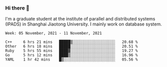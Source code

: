 ### Hi there 👋

I'm a graduate student at the institute of parallel and distributed systems (IPADS) in Shanghai Jiaotong University. I mainly work on database system.

<!--START_SECTION:waka-->
```text
Week: 05 November, 2021 - 11 November, 2021

C++     6 hrs 21 mins   █████▒░░░░░░░░░░░░░░░░░░░   20.68 % 
Other   6 hrs 18 mins   █████░░░░░░░░░░░░░░░░░░░░   20.51 % 
Ruby    5 hrs 55 mins   ████▓░░░░░░░░░░░░░░░░░░░░   19.27 % 
Go      5 hrs 12 mins   ████▒░░░░░░░░░░░░░░░░░░░░   16.96 % 
YAML    1 hr 42 mins    █▒░░░░░░░░░░░░░░░░░░░░░░░   05.56 % 
```
<!--END_SECTION:waka-->

<!--
**yqmmm/yqmmm** is a ✨ _special_ ✨ repository because its `README.md` (this file) appears on your GitHub profile.

Here are some ideas to get you started:

- 🔭 I’m currently working on ...
- 🌱 I’m currently learning ...
- 👯 I’m looking to collaborate on ...
- 🤔 I’m looking for help with ...
- 💬 Ask me about ...
- 📫 How to reach me: ...
- 😄 Pronouns: ...
- ⚡ Fun fact: ...
-->
